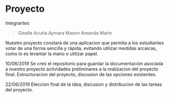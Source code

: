 # Proyecto
Integrantes 
>Giselle Acuña
>Aymara Mason
>Amanda Marin

Nuestro proyecto constará de una aplicacion que permita a los estudiantes votar de una forma sencilla y rápida, evitando utilizar medidas arcaicas, como lo es levantar la mano o utilizar papel.



10/06/2019
Se creó el repositorio para guardar la documentación asociada a nuestro proyecto
actividades preliminares a la realizacion del proyecto final.
Estructuracion del proyecto, discusion de las opciones existentes.

22/06/2019
Eleccion final de la idea, discusion y distribucion de las tareas del proyecto. 


